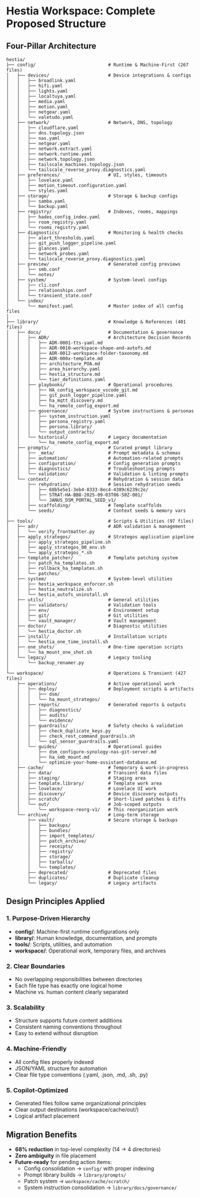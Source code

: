# Hestia Workspace: Complete Proposed Structure

## Four-Pillar Architecture

```
hestia/
├── config/                           # Runtime & Machine-First (267 files)
│   ├── devices/                      # Device integrations & configs
│   │   ├── broadlink.yaml
│   │   ├── hifi.yaml
│   │   ├── lights.yaml
│   │   ├── localtuya.yaml
│   │   ├── media.yaml
│   │   ├── motion.yaml
│   │   ├── netgear.yaml
│   │   └── valetudo.yaml
│   ├── network/                      # Network, DNS, topology
│   │   ├── cloudflare.yaml
│   │   ├── dns.topology.json
│   │   ├── nas.yaml
│   │   ├── netgear.yaml
│   │   ├── network.extract.yaml
│   │   ├── network.runtime.yaml
│   │   ├── network.topology.json
│   │   ├── tailscale_machines.topology.json
│   │   └── tailscale_reverse_proxy.diagnostics.yaml
│   ├── preferences/                  # UI, styles, timeouts
│   │   ├── lovelace.yaml
│   │   ├── motion_timeout.configuration.yaml
│   │   └── styles.yaml
│   ├── storage/                      # Storage & backup configs
│   │   ├── samba.yaml
│   │   └── backup.yaml
│   ├── registry/                     # Indexes, rooms, mappings
│   │   ├── hades_config_index.yaml
│   │   ├── room_registry.yaml
│   │   └── rooms_registry.yaml
│   ├── diagnostics/                  # Monitoring & health checks
│   │   ├── alert_thresholds.yaml
│   │   ├── git_push_logger_pipeline.yaml
│   │   ├── glances.yaml
│   │   ├── network_probes.yaml
│   │   └── tailscale_reverse_proxy.diagnostics.yaml
│   ├── preview/                      # Generated config previews
│   │   ├── smb.conf
│   │   └── notes/
│   ├── system/                       # System-level configs
│   │   ├── cli.conf
│   │   ├── relationships.conf
│   │   └── transient_state.conf
│   └── index/
│       └── manifest.yaml             # Master index of all config files
│
├── library/                          # Knowledge & References (401 files)  
│   ├── docs/                         # Documentation & governance
│   │   ├── ADR/                      # Architecture Decision Records
│   │   │   ├── ADR-0001-tts-yaml.md
│   │   │   ├── ADR-0010-workspace-shape-and-autofs.md
│   │   │   ├── ADR-0012-workspace-folder-taxonomy.md
│   │   │   ├── ADR-000x-template.md
│   │   │   ├── architecture_POA.md
│   │   │   ├── area_hierarchy.yaml
│   │   │   ├── hestia_structure.md
│   │   │   └── tier_definitions.yaml
│   │   ├── playbooks/                # Operational procedures
│   │   │   ├── HA_config_workspace_vscode_git.md
│   │   │   ├── git_push_logger_pipeline.yaml
│   │   │   ├── ha_mqtt_discovery.md
│   │   │   └── ha_remote_config_export.md
│   │   ├── governance/               # System instructions & personas
│   │   │   ├── system_instruction.yaml
│   │   │   ├── persona_registry.yaml
│   │   │   ├── persona.library/
│   │   │   └── output_contracts/
│   │   └── historical/               # Legacy documentation
│   │       └── ha_remote_config_export.md
│   ├── prompts/                      # Curated prompt library
│   │   ├── _meta/                    # Prompt metadata & schemas
│   │   ├── automation/               # Automation-related prompts
│   │   ├── configuration/            # Config generation prompts  
│   │   ├── diagnostics/              # Troubleshooting prompts
│   │   └── validation/               # Validation & linting prompts
│   └── context/                      # Rehydration & session data
│       ├── rehydration/              # Session rehydration seeds
│       │   ├── 68b5e5e1-3eb4-8333-8ec4-4389c6239c2e/
│       │   ├── STRAT-HA-BB8-2025-09-03T06-50Z-001/
│       │   └── JANUS_DSM_PORTAL_SEED_v1/
│       ├── scaffolding/              # Template scaffolds
│       └── seeds/                    # Context seeds & memory vars
│
├── tools/                            # Scripts & Utilities (97 files)
│   ├── adr/                          # ADR validation & management
│   │   └── verify_frontmatter.py
│   ├── apply_strategos/              # Strategos application pipeline
│   │   ├── apply_strategos_pipeline.sh
│   │   ├── apply_strategos_00_env.sh
│   │   └── apply_strategos_*.sh
│   ├── template_patcher/             # Template patching system
│   │   ├── patch_ha_templates.sh
│   │   ├── rollback_ha_templates.sh
│   │   └── patches/
│   ├── system/                       # System-level utilities
│   │   ├── hestia_workspace_enforcer.sh
│   │   ├── hestia_neutralize.sh
│   │   └── hestia_autofs_uninstall.sh
│   ├── utils/                        # General utilities
│   │   ├── validators/               # Validation tools
│   │   ├── env/                      # Environment setup
│   │   ├── git/                      # Git utilities
│   │   └── vault_manager/            # Vault management
│   ├── doctor/                       # Diagnostic utilities
│   │   └── hestia_doctor.sh
│   ├── install/                      # Installation scripts
│   │   └── hestia_one_time_install.sh
│   ├── one_shots/                    # One-time operation scripts
│   │   └── ha_mount_one_shot.sh
│   └── legacy/                       # Legacy tooling
│       └── backup_renamer.py
│
└── workspace/                        # Operations & Transient (427 files)
    ├── operations/                   # Active operational work
    │   ├── deploy/                   # Deployment scripts & artifacts
    │   │   ├── dsm/
    │   │   └── ha_mount_strategos/
    │   ├── reports/                  # Generated reports & outputs  
    │   │   ├── diagnostics/
    │   │   ├── audits/
    │   │   └── evidence/
    │   ├── guardrails/               # Safety checks & validation
    │   │   ├── check_duplicate_keys.py
    │   │   ├── check_rest_command_guardrails.sh
    │   │   └── sql_sensor_guardrails.yaml
    │   └── guides/                   # Operational guides
    │       ├── dsm_configure-synology-nas-git-server.md
    │       ├── ha_smb_mount.md
    │       └── optimize-your-home-assistant-database.md
    ├── cache/                        # Temporary & work-in-progress
    │   ├── data/                     # Transient data files
    │   ├── staging/                  # Staging area
    │   ├── template.library/         # Template work area
    │   ├── lovelace/                 # Lovelace UI work
    │   ├── discovery/                # Device discovery outputs  
    │   ├── scratch/                  # Short-lived patches & diffs
    │   └── out/                      # Job-scoped outputs
    │       └── workspace-reorg-v1/   # This reorganization work
    └── archive/                      # Long-term storage
        ├── vault/                    # Secure storage & backups
        │   ├── backups/
        │   ├── bundles/
        │   ├── import_templates/
        │   ├── patch_archive/
        │   ├── receipts/
        │   ├── registry/
        │   ├── storage/
        │   ├── tarballs/
        │   └── templates/
        ├── deprecated/               # Deprecated files
        ├── duplicates/               # Duplicate cleanup
        └── legacy/                   # Legacy artifacts
```

## Design Principles Applied

### 1. Purpose-Driven Hierarchy
- **config/**: Machine-first runtime configurations only
- **library/**: Human knowledge, documentation, and prompts  
- **tools/**: Scripts, utilities, and automation
- **workspace/**: Operational work, temporary files, and archives

### 2. Clear Boundaries  
- No overlapping responsibilities between directories
- Each file type has exactly one logical home
- Machine vs. human content clearly separated

### 3. Scalability
- Structure supports future content additions
- Consistent naming conventions throughout
- Easy to extend without disruption

### 4. Machine-Friendly
- All config files properly indexed  
- JSON/YAML structure for automation
- Clear file type conventions (.yaml, .json, .md, .sh, .py)

### 5. Copilot-Optimized
- Generated files follow same organizational principles
- Clear output destinations (workspace/cache/out/)
- Logical artifact placement

## Migration Benefits
- **68% reduction** in top-level complexity (14 → 4 directories)
- **Zero ambiguity** in file placement
- **Future-ready** for pending action items:
  - Config consolidation → `config/` with proper indexing
  - Prompt library builds → `library/prompts/`
  - Patch system → `workspace/cache/scratch/`
  - System instruction consolidation → `library/docs/governance/`
